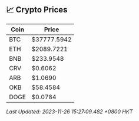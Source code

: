 ## 📈 Crypto Prices

| Coin | Price |
| ---- | ----- |
| BTC | $37777.5942 |
| ETH | $2089.7221 |
| BNB | $233.9548 |
| CRV | $0.6062 |
| ARB | $1.0690 |
| OKB | $58.4584 |
| DOGE | $0.0784 |

_Last Updated: 2023-11-26 15:27:09.482 +0800 HKT_